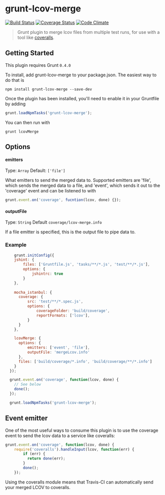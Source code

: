 # grunt-lcov-merge 
[![Build Status](https://travis-ci.org/jacob-meacham/grunt-lcov-merge.svg?branch=develop)](https://travis-ci.org/jacob-meacham/grunt-lcov-merge)
[![Coverage Status](https://coveralls.io/repos/jacob-meacham/grunt-lcov-merge/badge.png?branch=develop)](https://coveralls.io/r/jacob-meacham/grunt-lcov-merge?branch=develop)
[![Code Climate](https://codeclimate.com/github/jacob-meacham/grunt-lcov-merge/badges/gpa.svg)](https://codeclimate.com/github/jacob-meacham/grunt-lcov-merge)

> Grunt plugin to merge lcov files from multiple test runs, for use with a tool like [coveralls](coveralls.io).

## Getting Started
This plugin requires Grunt `0.4.0`

To install, add grunt-lcov-merge to your package.json. The easiest way to do that is

```shell
npm install grunt-lcov-merge --save-dev
```

Once the plugin has been installed, you'll need to enable it in your Gruntfile by adding

```js
grunt.loadNpmTasks('grunt-lcov-merge');
```

You can then run with
```shell
grunt lcovMerge
```

## Options
#### emitters
Type: `Array`
Default: `['file']`

What emitters to send the merged data to. Supported emitters are 'file', which sends the merged data to a file, and 'event', which sends it out to the 'coverage' event and can be listened to with 

```js
grunt.event.on('coverage', fucntion(lcov, done) {});
```

#### outputFile
Type: `String`
Default `coverage/lcov-merge.info`

If a file emitter is specified, this is the output file to pipe data to.

### Example
```js
    grunt.initConfig({
    jshint: {
        files: ['Gruntfile.js', 'tasks/**/*.js', 'test/**/*.js'],
        options: {
            jshintrc: true
        }
    },
    
    mocha_istanbul: {
      coverage: {
          src: 'test/**/*.spec.js',
          options: {
              coverageFolder: 'build/coverage',
              reportFormats: ['lcov'],
          }
      }
    },

    lcovMerge: {
      options: {
          emitters: ['event', 'file'],
          outputFile: 'mergeLcov.info'
      },
      files: ['build/coverage/*.info', 'build/coverage/**/*.info']
    }
  });

  grunt.event.on('coverage', function(lcov, done) {
    // See below
    done();
  });

  grunt.loadNpmTasks('grunt-lcov-merge');
```

## Event emitter
One of the most useful ways to consume this plugin is to use the coverage event to send the lcov data to a service like coveralls:

```js
grunt.event.on('coverage', function(lcov, done) {
    require('coveralls').handleInput(lcov, function(err) {
        if (err) {
          return done(err);
        }
        done();
    });
```

Using the coveralls module means that Travis-CI can automatically send your merged LCOV to coveralls.